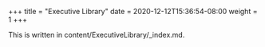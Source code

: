 +++
title = "Executive Library"
date = 2020-12-12T15:36:54-08:00
weight = 1
+++

This is written in content/ExecutiveLibrary/_index.md. 